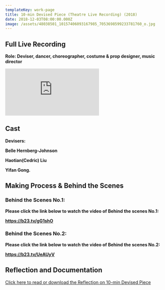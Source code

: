```yaml
---
templateKey: work-page
title: 10-min Devised Piece (Theatre Live Recording) (2018)
date: 2018-12-03T08:00:00.000Z
image: /assets/48038501_10157406093167985_7053698599233781760_o.jpg
---
```

## Full Live Recording

<div class="lines-1"></div>

**Role: Deviser, dancer, choreographer, costume & prop designer, music director**

<div class="lines-1"></div>

<div class="video-container"><iframe src="https://www.youtube.com/embed/b-fZyirWg0g" class="video" frameborder="0" allow="accelerometer; autoplay; encrypted-media; gyroscope; picture-in-picture" allowfullscreen></iframe></div>

<div class="lines-1"></div>

## Cast

<!--StartFragment-->

**Devisers:**

**Belle Hernberg-Johnson**

**Haotian(Cedric) Liu**

**Yifan Gong.**

<!--EndFragment-->

<div class="lines-1"></div>

## Making Process & Behind the Scenes

<div class="lines-1"></div>

### Behind the Scenes No.1:

**Please click the link below to watch the video of Behind the scenes No.1:**

**<https://b23.tv/gG1shO>**

<div class="lines-1"></div>

### Behind the Scenes No.2:

**Please click the link below to watch the video of Behind the scenes No.2:**

**<https://b23.tv/UeAUyV>**

<div class="lines-1"></div>

## Reflection and Documentation

<div class="lines-1"></div>

[Click here to read or download the Reflection on 10-min Devised Piece](/assets/reflection-of-project-2.pdf)

<div class="lines-1"></div>